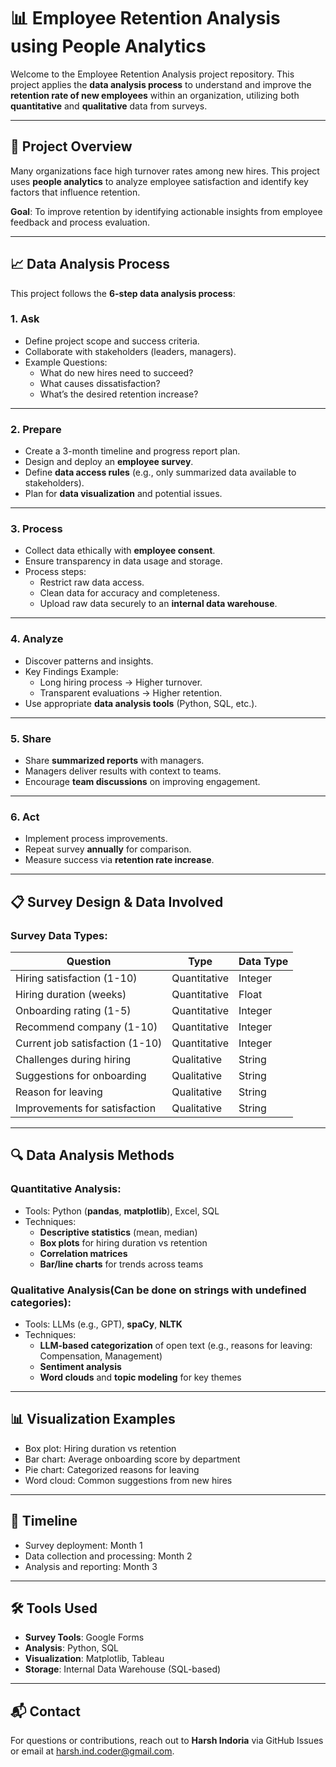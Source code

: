 # 📊 Employee Retention Analysis using People Analytics

Welcome to the Employee Retention Analysis project repository. This project applies the **data analysis process** to understand and improve the **retention rate of new employees** within an organization, utilizing both **quantitative** and **qualitative** data from surveys.

---

## 🚀 Project Overview

Many organizations face high turnover rates among new hires. This project uses **people analytics** to analyze employee satisfaction and identify key factors that influence retention.

**Goal**: To improve retention by identifying actionable insights from employee feedback and process evaluation.

---

## 📈 Data Analysis Process

This project follows the **6-step data analysis process**:

### 1. **Ask**
- Define project scope and success criteria.
- Collaborate with stakeholders (leaders, managers).
- Example Questions:
  - What do new hires need to succeed?
  - What causes dissatisfaction?
  - What’s the desired retention increase?

---

### 2. **Prepare**
- Create a 3-month timeline and progress report plan.
- Design and deploy an **employee survey**.
- Define **data access rules** (e.g., only summarized data available to stakeholders).
- Plan for **data visualization** and potential issues.

---

### 3. **Process**
- Collect data ethically with **employee consent**.
- Ensure transparency in data usage and storage.
- Process steps:
  - Restrict raw data access.
  - Clean data for accuracy and completeness.
  - Upload raw data securely to an **internal data warehouse**.

---

### 4. **Analyze**
- Discover patterns and insights.
- Key Findings Example:
  - Long hiring process → Higher turnover.
  - Transparent evaluations → Higher retention.
- Use appropriate **data analysis tools** (Python, SQL, etc.).

---

### 5. **Share**
- Share **summarized reports** with managers.
- Managers deliver results with context to teams.
- Encourage **team discussions** on improving engagement.

---

### 6. **Act**
- Implement process improvements.
- Repeat survey **annually** for comparison.
- Measure success via **retention rate increase**.

---

## 📋 Survey Design & Data Involved

### Survey Data Types:

| Question | Type | Data Type |
|----------|------|-----------|
| Hiring satisfaction (1-10) | Quantitative | Integer |
| Hiring duration (weeks) | Quantitative | Float |
| Onboarding rating (1-5) | Quantitative | Integer |
| Recommend company (1-10) | Quantitative | Integer |
| Current job satisfaction (1-10) | Quantitative | Integer |
| Challenges during hiring | Qualitative | String |
| Suggestions for onboarding | Qualitative | String |
| Reason for leaving | Qualitative | String |
| Improvements for satisfaction | Qualitative | String |

---

## 🔍 Data Analysis Methods

### Quantitative Analysis:
- Tools: Python (**pandas**, **matplotlib**), Excel, SQL
- Techniques:
  - **Descriptive statistics** (mean, median)
  - **Box plots** for hiring duration vs retention
  - **Correlation matrices**
  - **Bar/line charts** for trends across teams

### Qualitative Analysis(Can be done on strings with undefined categories):
- Tools: LLMs (e.g., GPT), **spaCy**, **NLTK**
- Techniques:
  - **LLM-based categorization** of open text (e.g., reasons for leaving: Compensation, Management)
  - **Sentiment analysis**
  - **Word clouds** and **topic modeling** for key themes

---

## 📊 Visualization Examples
- Box plot: Hiring duration vs retention
- Bar chart: Average onboarding score by department
- Pie chart: Categorized reasons for leaving
- Word cloud: Common suggestions from new hires

---

## 📅 Timeline
- Survey deployment: Month 1
- Data collection and processing: Month 2
- Analysis and reporting: Month 3

---

## 🛠 Tools Used
- **Survey Tools**: Google Forms
- **Analysis**: Python, SQL
- **Visualization**: Matplotlib, Tableau
- **Storage**: Internal Data Warehouse (SQL-based)

---

## 📬 Contact
For questions or contributions, reach out to **Harsh Indoria** via GitHub Issues or email at harsh.ind.coder@gmail.com.
